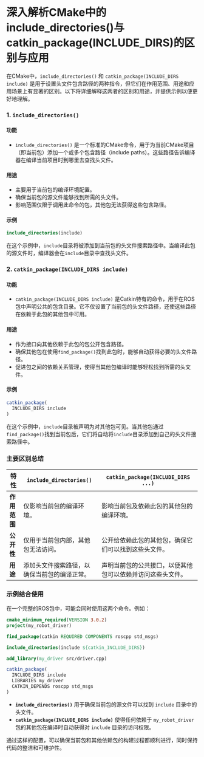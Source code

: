 # 深入解析CMake中的include_directories()与catkin_package(INCLUDE_DIRS)的区别与应用

在CMake中，`include_directories()` 和 `catkin_package(INCLUDE_DIRS include)` 是用于设置头文件包含路径的两种指令，但它们在作用范围、用途和应用场景上有显著的区别。以下将详细解释这两者的区别和用途，并提供示例以便更好地理解。

### 1. `include_directories()`

#### 功能
- `include_directories()` 是一个标准的CMake命令，用于为当前CMake项目（即当前包）添加一个或多个包含路径（include paths）。这些路径告诉编译器在编译当前项目时到哪里去查找头文件。

#### 用途
- 主要用于当前包的编译环境配置。
- 确保当前包的源文件能够找到所需的头文件。
- 影响范围仅限于调用此命令的包，其他包无法获得这些包含路径。

#### 示例
```cmake
include_directories(include)
```
在这个示例中，`include`目录将被添加到当前包的头文件搜索路径中。当编译此包的源文件时，编译器会在`include`目录中查找头文件。

### 2. `catkin_package(INCLUDE_DIRS include)`

#### 功能
- `catkin_package(INCLUDE_DIRS include)` 是Catkin特有的命令，用于在ROS包中声明公共的包含目录。它不仅设置了当前包的头文件路径，还使这些路径在依赖于此包的其他包中可用。

#### 用途

- 作为接口向其他依赖于此包的包公开包含路径。
- 确保其他包在使用`find_package()`找到此包时，能够自动获得必要的头文件路径。
- 促进包之间的依赖关系管理，使得当其他包编译时能够轻松找到所需的头文件。

#### 示例
```cmake
catkin_package(
  INCLUDE_DIRS include
)
```
在这个示例中，`include`目录被声明为对其他包可见。当其他包通过`find_package()`找到当前包后，它们将自动将`include`目录添加到自己的头文件搜索路径中。

### 主要区别总结

| 特性         | `include_directories()`                      | `catkin_package(INCLUDE_DIRS ...)`                         |
| ------------ | -------------------------------------------- | ---------------------------------------------------------- |
| **作用范围** | 仅影响当前包的编译环境。                     | 影响当前包及依赖此包的其他包的编译环境。                   |
| **公开性**   | 仅用于当前包内部，其他包无法访问。           | 公开给依赖此包的其他包，确保它们可以找到这些头文件。       |
| **用途**     | 添加头文件搜索路径，以确保当前包的编译正常。 | 声明当前包的公共接口，以便其他包可以依赖并访问这些头文件。 |

### 示例结合使用

在一个完整的ROS包中，可能会同时使用这两个命令。例如：

```cmake
cmake_minimum_required(VERSION 3.0.2)
project(my_robot_driver)

find_package(catkin REQUIRED COMPONENTS roscpp std_msgs)

include_directories(include ${catkin_INCLUDE_DIRS})

add_library(my_driver src/driver.cpp)

catkin_package(
  INCLUDE_DIRS include
  LIBRARIES my_driver
  CATKIN_DEPENDS roscpp std_msgs
)
```

- **`include_directories()`** 用于确保当前包的源文件可以找到 `include` 目录中的头文件。
- **`catkin_package(INCLUDE_DIRS include)`** 使得任何依赖于 `my_robot_driver` 包的其他包在编译时自动获得对 `include` 目录的访问权限。

通过这样的配置，可以确保当前包和其他依赖包的构建过程都顺利进行，同时保持代码的整洁和可维护性。